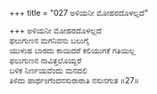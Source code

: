 +++
title = "027 ಅಳಿಯನೀ ಮೋಹರದೊಳಲ್ಲದೆ"

+++
ಅಳಿಯನೀ ಮೋಹರದೊಳಲ್ಲದೆ  
ಫಲುಗುಣನ ಮಗನಿವನು ಬಲುಗೈ  
ಯುಳುಹ ಬಾರದು ಕಾಯಿದರೆ ಕಲಿಯುಗಕೆ ಗತಿಯಿಲ್ಲ   
ಫಲುಗುಣನ ನಾವಿತ್ತಲೊಯ್ದರೆ  
ಬಳಿಕ ನಿರ್ಣಯವೆಂದು ಮನದಲಿ  
ತಿಳಿದು ಪಾರ್ಥಂಗೆಂದನಸುರಾರಾತಿ ನಸುನಗುತ     ॥27॥
